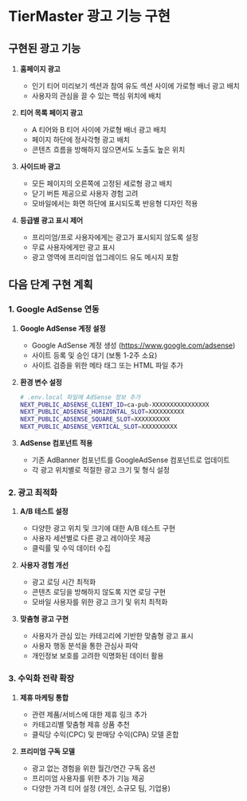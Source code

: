 # TierMaster 광고 기능 구현

## 구현된 광고 기능

1. **홈페이지 광고**
   - 인기 티어 미리보기 섹션과 참여 유도 섹션 사이에 가로형 배너 광고 배치
   - 사용자의 관심을 끌 수 있는 핵심 위치에 배치

2. **티어 목록 페이지 광고**
   - A 티어와 B 티어 사이에 가로형 배너 광고 배치
   - 페이지 하단에 정사각형 광고 배치
   - 콘텐츠 흐름을 방해하지 않으면서도 노출도 높은 위치

3. **사이드바 광고**
   - 모든 페이지의 오른쪽에 고정된 세로형 광고 배치
   - 닫기 버튼 제공으로 사용자 경험 고려
   - 모바일에서는 화면 하단에 표시되도록 반응형 디자인 적용

4. **등급별 광고 표시 제어**
   - 프리미엄/프로 사용자에게는 광고가 표시되지 않도록 설정
   - 무료 사용자에게만 광고 표시
   - 광고 영역에 프리미엄 업그레이드 유도 메시지 포함

## 다음 단계 구현 계획

### 1. Google AdSense 연동

1. **Google AdSense 계정 설정**
   - Google AdSense 계정 생성 (https://www.google.com/adsense)
   - 사이트 등록 및 승인 대기 (보통 1-2주 소요)
   - 사이트 검증을 위한 메타 태그 또는 HTML 파일 추가

2. **환경 변수 설정**
   ```bash
   # .env.local 파일에 AdSense 정보 추가
   NEXT_PUBLIC_ADSENSE_CLIENT_ID=ca-pub-XXXXXXXXXXXXXXXX
   NEXT_PUBLIC_ADSENSE_HORIZONTAL_SLOT=XXXXXXXXXX
   NEXT_PUBLIC_ADSENSE_SQUARE_SLOT=XXXXXXXXXX
   NEXT_PUBLIC_ADSENSE_VERTICAL_SLOT=XXXXXXXXXX
   ```

3. **AdSense 컴포넌트 적용**
   - 기존 AdBanner 컴포넌트를 GoogleAdSense 컴포넌트로 업데이트
   - 각 광고 위치별로 적절한 광고 크기 및 형식 설정

### 2. 광고 최적화

1. **A/B 테스트 설정**
   - 다양한 광고 위치 및 크기에 대한 A/B 테스트 구현
   - 사용자 세션별로 다른 광고 레이아웃 제공
   - 클릭률 및 수익 데이터 수집

2. **사용자 경험 개선**
   - 광고 로딩 시간 최적화
   - 콘텐츠 로딩을 방해하지 않도록 지연 로딩 구현
   - 모바일 사용자를 위한 광고 크기 및 위치 최적화

3. **맞춤형 광고 구현**
   - 사용자가 관심 있는 카테고리에 기반한 맞춤형 광고 표시
   - 사용자 행동 분석을 통한 관심사 파악
   - 개인정보 보호를 고려한 익명화된 데이터 활용

### 3. 수익화 전략 확장

1. **제휴 마케팅 통합**
   - 관련 제품/서비스에 대한 제휴 링크 추가
   - 카테고리별 맞춤형 제휴 상품 추천
   - 클릭당 수익(CPC) 및 판매당 수익(CPA) 모델 혼합

2. **프리미엄 구독 모델**
   - 광고 없는 경험을 위한 월간/연간 구독 옵션
   - 프리미엄 사용자를 위한 추가 기능 제공
   - 다양한 가격 티어 설정 (개인, 소규모 팀, 기업용)
